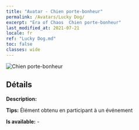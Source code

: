 ```yaml
---
title: "Avatar - Chien porte-bonheur"
permalink: /Avatars/Lucky Dog/
excerpt: "Era of Chaos  Chien porte-bonheur"
last_modified_at: 2021-07-21
locale: fr
ref: "Lucky Dog.md"
toc: false
classes: wide
---
```

 ![Chien porte-bonheur](/images/a/avatarFrame_55.png)

## Détails

 **Description:**  

 **Tips:** Élément obtenu en participant à un événement 

 **Is available:**  - 

